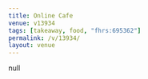 ```yaml
---
title: Online Cafe
venue: v13934
tags: [takeaway, food, "fhrs:695362"]
permalink: /v/13934/
layout: venue
---
```

null